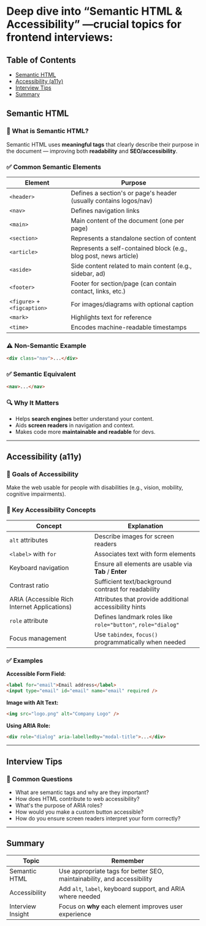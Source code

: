 # Deep dive into “Semantic HTML & Accessibility” —crucial topics for frontend interviews:

## Table of Contents

- [ Semantic HTML](#semantic-html)
- [ Accessibility (a11y)](#accessibility-(a11y))
- [ Interview Tips](#interview-tips)
- [ Summary](#summary)

##  Semantic HTML

### 🔹 What is Semantic HTML?

Semantic HTML uses **meaningful tags** that clearly describe their purpose in the document — improving both **readability** and **SEO/accessibility**.

### ✅ Common Semantic Elements

| Element                     | Purpose                                                           |
| --------------------------- | ----------------------------------------------------------------- |
| `<header>`                  | Defines a section's or page's header (usually contains logos/nav) |
| `<nav>`                     | Defines navigation links                                          |
| `<main>`                    | Main content of the document (one per page)                       |
| `<section>`                 | Represents a standalone section of content                        |
| `<article>`                 | Represents a self-contained block (e.g., blog post, news article) |
| `<aside>`                   | Side content related to main content (e.g., sidebar, ad)          |
| `<footer>`                  | Footer for section/page (can contain contact, links, etc.)        |
| `<figure>` + `<figcaption>` | For images/diagrams with optional caption                         |
| `<mark>`                    | Highlights text for reference                                     |
| `<time>`                    | Encodes machine-readable timestamps                               |

### ⚠️ Non-Semantic Example

```html
<div class="nav">...</div>
```

### ✅ Semantic Equivalent

```html
<nav>...</nav>
```

### 🔍 Why It Matters

* Helps **search engines** better understand your content.
* Aids **screen readers** in navigation and context.
* Makes code more **maintainable and readable** for devs.

---

##  Accessibility (a11y)

### 📌 Goals of Accessibility

Make the web usable for people with disabilities (e.g., vision, mobility, cognitive impairments).

### 🔹 Key Accessibility Concepts

| Concept                                      | Explanation                                                  |
| -------------------------------------------- | ------------------------------------------------------------ |
| `alt` attributes                             | Describe images for screen readers                           |
| `<label>` with `for`                         | Associates text with form elements                           |
| Keyboard navigation                          | Ensure all elements are usable via **Tab** / **Enter**       |
| Contrast ratio                               | Sufficient text/background contrast for readability          |
| ARIA (Accessible Rich Internet Applications) | Attributes that provide additional accessibility hints       |
| `role` attribute                             | Defines landmark roles like `role="button"`, `role="dialog"` |
| Focus management                             | Use `tabindex`, `focus()` programmatically when needed       |

### ✅ Examples

**Accessible Form Field:**

```html
<label for="email">Email address</label>
<input type="email" id="email" name="email" required />
```

**Image with Alt Text:**

```html
<img src="logo.png" alt="Company Logo" />
```

**Using ARIA Role:**

```html
<div role="dialog" aria-labelledby="modal-title">...</div>
```

---

## Interview Tips

### 📌 Common Questions

* What are semantic tags and why are they important?
* How does HTML contribute to web accessibility?
* What's the purpose of ARIA roles?
* How would you make a custom button accessible?
* How do you ensure screen readers interpret your form correctly?

---

##  Summary

| Topic             | Remember                                                                |
| ----------------- | ----------------------------------------------------------------------- |
| Semantic HTML     | Use appropriate tags for better SEO, maintainability, and accessibility |
| Accessibility     | Add `alt`, `label`, keyboard support, and ARIA where needed             |
| Interview Insight | Focus on **why** each element improves user experience                  |

